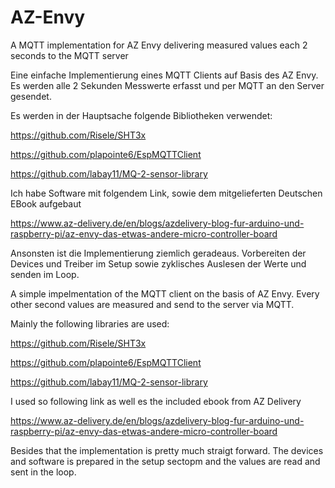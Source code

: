 # AZ-Envy
A MQTT implementation for AZ Envy delivering measured values each 2 seconds to the MQTT server

Eine einfache Implementierung eines MQTT Clients auf Basis des AZ Envy. Es werden alle 2 Sekunden Messwerte erfasst und per MQTT an den Server gesendet.

Es werden in der Hauptsache folgende Bibliotheken verwendet:

https://github.com/Risele/SHT3x

https://github.com/plapointe6/EspMQTTClient

https://github.com/labay11/MQ-2-sensor-library


Ich habe Software mit folgendem Link, sowie dem mitgelieferten Deutschen EBook aufgebaut

https://www.az-delivery.de/en/blogs/azdelivery-blog-fur-arduino-und-raspberry-pi/az-envy-das-etwas-andere-micro-controller-board

Ansonsten ist die Implementierung ziemlich geradeaus. Vorbereiten der Devices und Treiber im Setup sowie zyklisches Auslesen der Werte und senden im Loop.

A simple impelmentation of the MQTT client on the basis of AZ Envy. Every other second values are measured and send to the server via MQTT.

Mainly the following libraries are used:

https://github.com/Risele/SHT3x

https://github.com/plapointe6/EspMQTTClient

https://github.com/labay11/MQ-2-sensor-library

I used so following link as well es the included ebook from AZ Delivery

https://www.az-delivery.de/en/blogs/azdelivery-blog-fur-arduino-und-raspberry-pi/az-envy-das-etwas-andere-micro-controller-board

Besides that the implementation is pretty much straigt forward. The devices and software is prepared in the setup sectopm and the values are read and sent in the loop.
